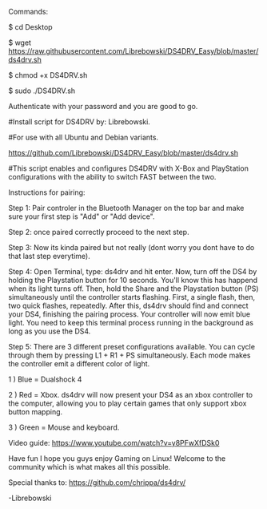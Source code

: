 Commands:

 $ cd Desktop

 $ wget https://raw.githubusercontent.com/Librebowski/DS4DRV_Easy/blob/master/ds4drv.sh

 $ chmod +x DS4DRV.sh

 $ sudo ./DS4DRV.sh
 
Authenticate with your password and you are good to go.


#Install script for DS4DRV by: Librebowski.

#For use with all Ubuntu and Debian variants.

https://github.com/Librebowski/DS4DRV_Easy/blob/master/ds4drv.sh


#This script enables and configures DS4DRV with X-Box and PlayStation configurations with the ability to switch FAST between the two.


Instructions for pairing:

 Step 1: Pair controler in the Bluetooth Manager on the top bar and make sure your first step is "Add" or "Add device".

 Step 2: once paired correctly proceed to the next step.

 Step 3: Now its kinda paired but not really (dont worry you dont have to do that last step everytime).

 Step 4: Open Terminal,  type: ds4drv and hit enter. Now, turn off the DS4 by holding the Playstation button for 10 seconds. You'll know this has happend when its light turns off. Then, hold the Share and the Playstation button (PS) simultaneously until the controller starts flashing. First, a single flash, then, two quick flashes, repeatedly. After this, ds4drv should find and connect your DS4, finishing the pairing process. Your controller will now emit blue light. You need to keep this terminal process running in the background as long as you use the DS4.

 Step 5: There are 3 different preset configurations available. You can cycle through them by pressing L1 + R1 + PS simultaneously. Each mode makes the controller emit a different color of light.
 
1 ) Blue = Dualshock 4
     
2 ) Red = Xbox. ds4drv will now present your DS4 as an xbox controller to the computer, allowing you to play certain games that only support xbox button mapping.
     
3 ) Green = Mouse and keyboard.
     
Video guide: https://www.youtube.com/watch?v=y8PFwXfDSk0

 Have fun I hope you guys enjoy Gaming on Linux! Welcome to the community which is what makes all this possible.
 
 Special thanks to: https://github.com/chrippa/ds4drv/
 
-Librebowski
 
